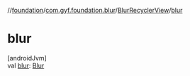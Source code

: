 //[foundation](../../../index.md)/[com.gyf.foundation.blur](../index.md)/[BlurRecyclerView](index.md)/[blur](blur.md)

# blur

[androidJvm]\
val [blur](blur.md): [Blur](../-blur/index.md)